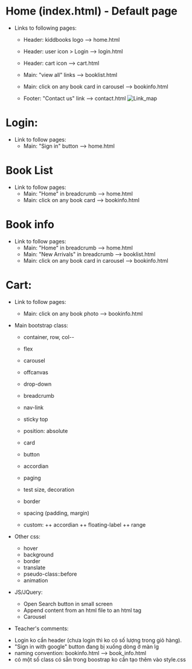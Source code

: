 # Home (index.html) - Default page
- Links to following pages:
  + Header: kiddbooks logo --> home.html
  + Header: user icon > Login --> login.html
  + Header: cart icon --> cart.html
    
  + Main: "view all" links --> booklist.html
  + Main: click on any book card in carousel --> bookinfo.html

  + Footer: "Contact us" link --> contact.html
![Link_map](./Home_Link_Map.png)

# Login:
- Link to follow pages:
  + Main: "Sign in" button --> home.html

# Book List
- Link to follow pages:
  + Main: "Home" in breadcrumb --> home.html
  + Main: click on any book card --> bookinfo.html

# Book info
- Link to follow pages:
  + Main: "Home" in breadcrumb --> home.html
  + Main: "New Arrivals" in breadcrumb --> booklist.html
  + Main: click on any book card in carousel --> bookinfo.html

# Cart:
- Link to follow pages:
  + Main: click on any book photo --> bookinfo.html


- Main bootstrap class:
  + container, row, col-*-*
  + flex
  + carousel
  + offcanvas
  + drop-down
  + breadcrumb
  + nav-link
  + sticky top
  + position: absolute
  + card
  + button
  + accordian
  + paging
  + test size, decoration
  + border
  + spacing (padding, margin)

  + custom:
    ++ accordian
    ++ floating-label
    ++ range

- Other css:
  + hover
  + background
  + border
  + translate
  + pseudo-class::before
  + animation

- JS/JQuery:
  + Open Search button in small screen
  + Append content from an html file to an html tag
  + Carousel

- Teacher's comments:
 + Login ko cần header (chưa login thì ko có số lượng trong giỏ hàng).
 + "Sign in with google" button đang bị xuống dòng ở màn lg
 + naming convention: bookinfo.html --> book_info.html
 + có một số class có sẵn trong boostrap ko cần tạo thêm vào style.css
